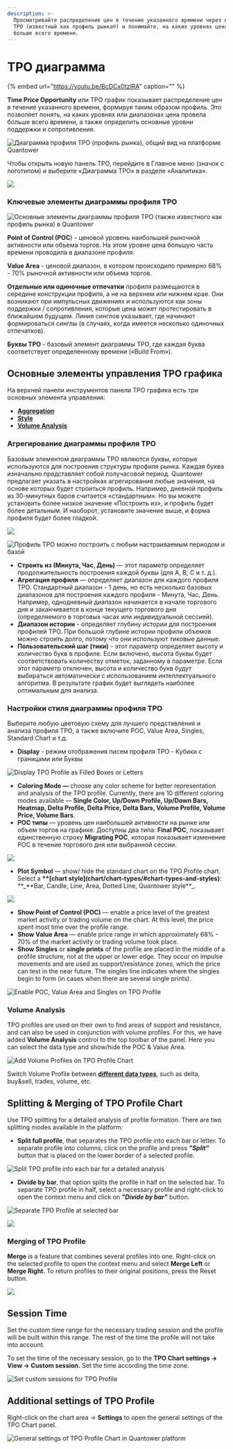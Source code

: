 ```yaml
---
description: >-
  Просматривайте распределение цен в течение указанного времени через профиль
  TPO (известный как профиль рынка®) и понимайте, на каких уровнях цена провела
  больше всего времени.
---
```


# TPO диаграмма

{% embed url="https://youtu.be/BcDCx0tzlRA" caption="" %}

**Time Price Opportunity**  или TPO график показывает распределение цен в течение указанного времени, формируя таким образом профиль. Это позволяет понять, на каких уровнях или диапазонах цена провела больше всего времени, а также определить основные уровни поддержки и сопротивления.

![&#x414;&#x438;&#x430;&#x433;&#x440;&#x430;&#x43C;&#x43C;&#x430; &#x43F;&#x440;&#x43E;&#x444;&#x438;&#x43B;&#x44F; TPO \(&#x43F;&#x440;&#x43E;&#x444;&#x438;&#x43B;&#x44C; &#x440;&#x44B;&#x43D;&#x43A;&#x430;\), &#x43E;&#x431;&#x449;&#x438;&#x439; &#x432;&#x438;&#x434; &#x43D;&#x430; &#x43F;&#x43B;&#x430;&#x442;&#x444;&#x43E;&#x440;&#x43C;&#x435; Quantower](../.gitbook/assets/tpo-profile-chart-general-view.png)

Чтобы открыть новую панель TPO, перейдите в Главное меню \(значок с логотипом\) и выберите «Диаграмма TPO» в разделе «Аналитика».

![](../.gitbook/assets/menyu-diagramma-tro.png)

### Kлючевые элементы диаграммы профиля TPO

![&#x41E;&#x441;&#x43D;&#x43E;&#x432;&#x43D;&#x44B;&#x435; &#x44D;&#x43B;&#x435;&#x43C;&#x435;&#x43D;&#x442;&#x44B; &#x434;&#x438;&#x430;&#x433;&#x440;&#x430;&#x43C;&#x43C;&#x44B; &#x43F;&#x440;&#x43E;&#x444;&#x438;&#x43B;&#x44F; TPO \(&#x442;&#x430;&#x43A;&#x436;&#x435; &#x438;&#x437;&#x432;&#x435;&#x441;&#x442;&#x43D;&#x43E;&#x433;&#x43E; &#x43A;&#x430;&#x43A; &#x43F;&#x440;&#x43E;&#x444;&#x438;&#x43B;&#x44C; &#x440;&#x44B;&#x43D;&#x43A;&#x430;\) &#x432; Quantower](../.gitbook/assets/tpocontrols.png)

**Point of Control \(POC**\) - ценовой уровень наибольшей рыночной активности или объема торгов. На этом уровне цена большую часть времени проводила в диапазоне профиля.

**Value Area** - ценовой диапазон, в котором происходило примерно 68% - 70% рыночной активности или объема торгов.

**Отдельные или одиночные отпечатки** профиля размещаются в середине конструкции профиля, а не на верхнем или нижнем крае. Они возникают при импульсных движениях и используются как зоны поддержки / сопротивления, которые цена может протестировать в ближайшем будущем. Линия синглов указывает, где начинают формироваться синглы \(в случаях, когда имеется несколько одиночных отпечатков\).

**Буквы TPO** - базовый элемент диаграммы TPO, где каждая буква соответствует определенному времени \(«Build From»\).

## Основные элементы управления TPO графика

На верхней панели инструментов панели TPO графика есть три основных элемента управления:

* [**Aggregation**](tpo-chart.md#aggregation-of-tpo-profile-chart)
* [**Style**](tpo-chart.md#style-settings-of-tpo-profile-chart)
* [**Volume Analysis**](tpo-chart.md#volume-analysis)

### Агрегирование диаграммы профиля TPO

Базовым элементом диаграммы TPO являются буквы, которые используются для построения структуры профиля рынка. Каждая буква изначально представляет собой получасовой период. Quantower предлагает указать в настройках агрегирования любые значения, на основе которых будет строиться профиль. Например, дневной профиль из 30-минутных баров считается «стандартным». Но вы можете установить более низкое значение «Построить из», и профиль будет более детальным. И наоборот, установите значение выше, и форма профиля будет более гладкой.

![](../.gitbook/assets/custom-period.gif)

![&#x41F;&#x440;&#x43E;&#x444;&#x438;&#x43B;&#x44C; TPO &#x43C;&#x43E;&#x436;&#x43D;&#x43E; &#x43F;&#x43E;&#x441;&#x442;&#x440;&#x43E;&#x438;&#x442;&#x44C; &#x441; &#x43B;&#x44E;&#x431;&#x44B;&#x43C; &#x43D;&#x430;&#x441;&#x442;&#x440;&#x430;&#x438;&#x432;&#x430;&#x435;&#x43C;&#x44B;&#x43C; &#x43F;&#x435;&#x440;&#x438;&#x43E;&#x434;&#x43E;&#x43C; &#x438; &#x431;&#x430;&#x437;&#x43E;&#x439;](../.gitbook/assets/screenshot_11.png)

* **Строить из \(**Минута, Час, День**\)** — этот параметр определяет продолжительность построения каждой буквы \(для A, B, C и т. д.\).
* **Агрегация профиля** — определяет диапазон для каждого профиля TPO. Стандартный диапазон - 1 день, но есть несколько базовых диапазонов для построения каждого профиля - Минута, Час, День. Например, однодневный диапазон начинается в начале торгового дня и заканчивается в конце текущего торгового дня \(определяемого в торговых часах или индивидуальной сессией\).
* **Диапазон истории** - определяет глубину истории для построения профилей TPO. При большой глубине истории профили объемов можно строить долго, потому что они используют тиковые данные.
* **Пользовательский шаг \(тики\)** - этот параметр определяет высоту и количество букв в профиле. Если включено, высота буквы будет соответствовать количеству отметок, заданному в параметре. Если этот параметр отключен, высота и количество букв будут выбираться автоматически с использованием интеллектуального алгоритма. В результате график будет выглядеть наиболее оптимальным для анализа.

### Настройки стиля диаграммы профиля TPO

Выберите любую цветовую схему для лучшего представления и анализа профиля TPO, а также включите POC, Value Area, Singles, Standard Chart и т.д.

* **Display** - режим отображения писем профиля TPO - Кубики с границами или Буквы 

![Display TPO Profile as Filled Boxes or Letters](../.gitbook/assets/display-boxes-or-letters.png)

* **Coloring Mode —** choose any color scheme for better representation and analysis of the TPO profile. Currently, there are 10 different coloring modes available — **Single Color, Up/Down Profile, Up/Down Bars, Heatmap, Delta Profile, Delta Price, Delta Bars, Volume Profile, Volume Price, Volume Bars**. 
* **POC типы** — уровень цен наибольшей активности на рынке или объем торгов на графике. Доступны два типа: **Final POC**, показывает единственную строку **Migrating POC**, которая показывает изменение POC в течение торгового дня или выбранной сессии.

![](../.gitbook/assets/migrating-poc.gif)

* **Plot Symbol** — show/ hide the standard chart on the TPO Profile chart. Select a **\*\*\[**chart style**\]\(chart/chart-types/\#chart-types-and-styles\)**: **\_**Bar, Candle, Line, Area, Dotted Line, Quantower style\*\*\_.

![](../.gitbook/assets/overlaying-chart.gif)

* **Show Point of Control \(POC\)** — enable a price level of the greatest market activity or trading volume on the chart. At this level, the price spent most time over the profile range. 
* **Show Value Area** — enable price range in which approximately 68% - 70% of the market activity or trading volume took place. 
* **Show Singles** or **single prints** of the profile are placed in the middle of a profile structure, not at the upper or lower edge. They occur on impulse movements and are used as support/resistance zones, which the price can test in the near future. The singles line indicates where the singles begin to form \(in cases when there are several single prints\).

![Enable POC, Value Area and Singles on TPO Profile](../.gitbook/assets/key-elemetns-tpo.gif)

### Volume Analysis

TPO profiles are used on their own to find areas of support and resistance, and can also be used in conjunction with volume profiles. For this, we have added **Volume Analysis** control to the top toolbar of the panel. Here you can select the data type and show/hide the POC & Value Area.

![Add Volume Profiles on TPO Profile Chart](../.gitbook/assets/volume-analysis-tpo.gif)

Switch Volume Profile between [**different data types**](volume-analysis-tools/#data-types-of-volume-analysis-tools), such as delta, buy&sell, trades, volume, etc.

## Splitting & Merging of TPO Profile Chart

Use TPO splitting for a detailed analysis of profile formation. There are two splitting modes available in the platform:

* **Split full profile**, that separates the TPO profile into each bar or letter. To separate profile into columns, click on the profile and press _**"Split"**_ button that is placed on the lower border of a selected profile.

![Split TPO profile into each bar for a detailed analysis](../.gitbook/assets/splitting.gif)

* **Divide by bar**, that option splits the profile in half on the selected bar. To separate TPO profile in half, select a necessary profile and right-click to open the context menu and click on _**"Divide by bar"**_ button.

![Separate TPO Profile at selected bar](../.gitbook/assets/divide-at-bar.png)

![](../.gitbook/assets/dividing.gif)

### Merging of TPO Profile

**Merge** is a feature that combines several profiles into one. Right-click on the selected profile to open the context menu and select **Merge Left** or **Merge Right**. To return profiles to their original positions, press the Reset button.

![](../.gitbook/assets/merging-tpo-profile_market-profile.gif)

## Session Time

Set the custom time range for the necessary trading session and the profile will be built within this range. The rest of the time the profile will not take into account.

To set the time of the necessary session, go to the **TPO Chart settings -&gt; View -&gt; Custom session.** Set the time according the time zone.

![Set custom sessions for TPO Profile](../.gitbook/assets/custom-session-time.gif)

## Additional settings of TPO Profile

Right-click on the chart area -&gt; **Settings** to open the general settings of the TPO Chart panel.

![General settings of TPO Profile Chart in Quantower platform](../.gitbook/assets/tpo-chart-settings.png)

